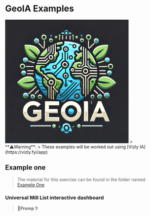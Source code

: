 # GeoIA Examples
<img src="./logo.png" alt="Logo" width="400"/>
> **⚠️Warning**:
> These examples will be worked out using [Vizly IA](https://vizly.fyi/app)

## Example one
> The material for this exercise can be found in the folder named [Example One](./Example_one)
### Universal Mill List interactive dashboard
>**🚨Promp 1:**
>


